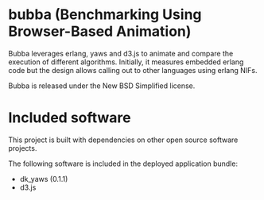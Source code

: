 bubba (Benchmarking Using Browser-Based Animation)
==================================================

Bubba leverages erlang, yaws and d3.js to animate and compare the execution of different algorithms. Initially, it measures embedded erlang code but the design allows calling out to other languages using erlang NIFs.

Bubba is released under the New BSD Simplified license.


Included software
=================

This project is built with dependencies on other open source software projects.

The following software is included in the deployed application bundle:

  * dk_yaws (0.1.1)
  * d3.js

